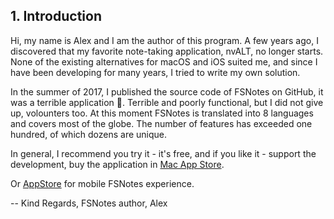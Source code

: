 ## 1. Introduction

Hi, my name is Alex and I am the author of this program. A few years ago, I discovered that my favorite note-taking application, nvALT, no longer starts. None of the existing alternatives for macOS and iOS suited me, and since I have been developing for many years, I tried to write my own solution.

In the summer of 2017, I published the source code of FSNotes on GitHub, it was a terrible application 🤬. Terrible and poorly functional, but I did not give up, volounters too. At this moment FSNotes is translated into 8 languages ​​and covers most of the globe. The number of features has exceeded one hundred, of which dozens are unique.

In general, I recommend you try it - it's free, and if you like it - support the development, buy the application in [Mac App Store](https://apps.apple.com/app/fsnotes/id1277179284).

Or [AppStore](https://apps.apple.com/app/fsnotes-manager/id1346501102) for mobile FSNotes experience.

-- 
Kind Regards,
FSNotes author, Alex